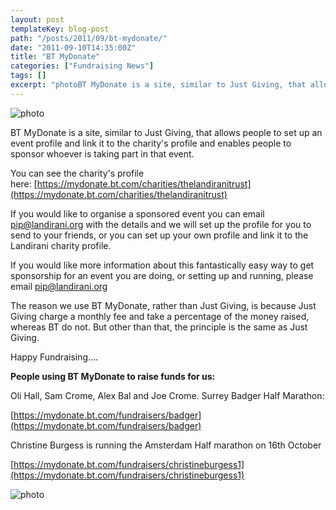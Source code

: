```yaml
---
layout: post
templateKey: blog-post
path: "/posts/2011/09/bt-mydonate/"
date: "2011-09-10T14:35:00Z"
title: "BT MyDonate"
categories: ["Fundraising News"]
tags: []
excerpt: "photoBT MyDonate is a site, similar to Just Giving, that allows people to set up an event profile a..."
---
```


![photo](http://www.landirani.org/image_library/news/full_size/4e6b8e8136e0eimg_donate.jpg)

BT MyDonate is a site, similar to Just Giving, that allows people to set up an event profile and link it to the charity's profile and enables people to sponsor whoever is taking part in that event.

You can see the charity's profile here: [https://mydonate.bt.com/charities/thelandiranitrust](https://mydonate.bt.com/charities/thelandiranitrust)

If you would like to organise a sponsored event you can email pip@landirani.org with the details and we will set up the profile for you to send to your friends, or you can set up your own profile and link it to the Landirani charity profile.

If you would like more information about this fantastically easy way to get sponsorship for an event you are doing, or setting up and running, please email pip@landirani.org

The reason we use BT MyDonate, rather than Just Giving, is because Just Giving charge a monthly fee and take a percentage of the money raised, whereas BT do not. But other than that, the principle is the same as Just Giving.

Happy Fundraising....

**People using BT MyDonate to raise funds for us:**

Oli Hall, Sam Crome, Alex Bal and Joe Crome. Surrey Badger Half Marathon:

[https://mydonate.bt.com/fundraisers/badger](https://mydonate.bt.com/fundraisers/badger)

Christine Burgess is running the Amsterdam Half marathon on 16th October

[https://mydonate.bt.com/fundraisers/christineburgess1](https://mydonate.bt.com/fundraisers/christineburgess1)

![photo](http://www.landirani.org/image_library/news/full_size/4e6b8e8136e0eimg_donate.jpg)